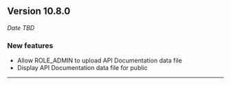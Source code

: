 
## Version 10.8.0
_Date TBD_

### New features
* Allow ROLE_ADMIN to upload API Documentation data file
* Display API Documentation data file for public

---

